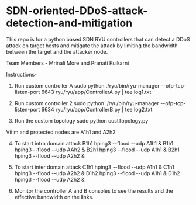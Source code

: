 # SDN-oriented-DDoS-attack-detection-and-mitigation

This repo is for a python based SDN RYU controllers that can detect a DDoS attack on target hosts and mitigate the attack by limiting the bandwidth between the target and the attacker node.

Team Members - 
Mrinali More and Pranati Kulkarni


Instructions- 
1. Run custom controller A
sudo python ./ryu/bin/ryu-manager --ofp-tcp-listen-port 6643 ryu/ryu/app/ControllerA.py | tee log1.txt

2. Run custom controller 2
sudo python ./ryu/bin/ryu-manager --ofp-tcp-listen-port 6634 ryu/ryu/app/ControllerB.py | tee log2.txt
	   
3. Run the custom topology
sudo python custTopology.py

Vitim and protected nodes are A1h1 and A2h2

4. To start intra domain attack
B1h1 hping3 --flood --udp A1h1 &
B1h1 hping3 --flood --udp AAh2 &
B2h1 hping3 --flood --udp A1h1 &
B2h1 hping3 --flood --udp A2h2 &

5. To start inter domain attack 
C1h1 hping3 --flood --udp A1h1 &
C1h1 hping3 --flood --udp A2h2 &
D1h2 hping3 --flood --udp A1h1 &
D1h2 hping3 --flood --udp A2h2 &

6. Monitor the controller A and B consoles to see the results and the effective bandwidth on the links.
